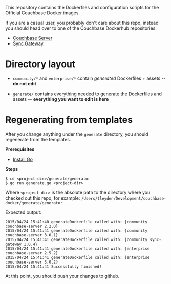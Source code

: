 
This repository contains the Dockerfiles and configuration scripts for the Official Couchbase Docker images.

If you are a casual user, you probably don't care about this repo, instead you should head over to one of the Couchbase Dockerhub repositories:

* [Couchbase Server](https://registry.hub.docker.com/u/couchbase/server/)
* [Sync Gateway](https://hub.docker.com/u/couchbase/sync-gateway)

# Directory layout

* `community/*` and `enterprise/*` contain *generated* Dockerfiles + assets -- **do not edit**

* `generate/` contains everything needed to generate the Dockerfiles and assets -- **everything you want to edit is here**

# Regenerating from templates

After you change anything under the `generate` directory, you should regenerate from the templates.

**Prerequisites**

* [Install Go](https://golang.org/doc/install)

**Steps**

```
$ cd <project-dir>/generate/generator
$ go run generate.go <project-dir>
```

Where `<project-dir>` is the absolute path to the directory where you checked out this repo, for example: `/Users/tleyden/Development/couchbase-docker/generate/generator`

Expected output:

```
2015/04/24 15:41:40 generateDockerfile called with: {community couchbase-server 2.2.0}
2015/04/24 15:41:41 generateDockerfile called with: {community couchbase-server 3.0.1}
2015/04/24 15:41:41 generateDockerfile called with: {community sync-gateway 1.0.4}
2015/04/24 15:41:41 generateDockerfile called with: {enterprise couchbase-server 2.5.2}
2015/04/24 15:41:41 generateDockerfile called with: {enterprise couchbase-server 3.0.2}
2015/04/24 15:41:41 Successfully finished!
```

At this point, you should push your changes to github.

